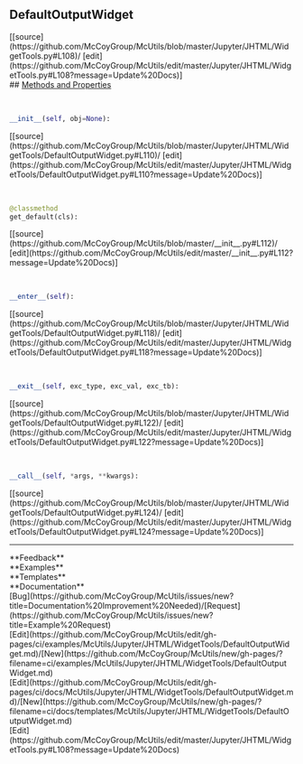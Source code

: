 ## <a id="McUtils.Jupyter.JHTML.WidgetTools.DefaultOutputWidget">DefaultOutputWidget</a> 

<div class="docs-source-link" markdown="1">
[[source](https://github.com/McCoyGroup/McUtils/blob/master/Jupyter/JHTML/WidgetTools.py#L108)/
[edit](https://github.com/McCoyGroup/McUtils/edit/master/Jupyter/JHTML/WidgetTools.py#L108?message=Update%20Docs)]
</div>









<div class="collapsible-section">
 <div class="collapsible-section collapsible-section-header" markdown="1">
## <a class="collapse-link" data-toggle="collapse" href="#methods" markdown="1"> Methods and Properties</a> <a class="float-right" data-toggle="collapse" href="#methods"><i class="fa fa-chevron-down"></i></a>
 </div>
 <div class="collapsible-section collapsible-section-body collapse show" id="methods" markdown="1">
 
<a id="McUtils.Jupyter.JHTML.WidgetTools.DefaultOutputWidget.__init__" class="docs-object-method">&nbsp;</a> 
```python
__init__(self, obj=None): 
```
<div class="docs-source-link" markdown="1">
[[source](https://github.com/McCoyGroup/McUtils/blob/master/Jupyter/JHTML/WidgetTools/DefaultOutputWidget.py#L110)/
[edit](https://github.com/McCoyGroup/McUtils/edit/master/Jupyter/JHTML/WidgetTools/DefaultOutputWidget.py#L110?message=Update%20Docs)]
</div>


<a id="McUtils.Jupyter.JHTML.WidgetTools.DefaultOutputWidget.get_default" class="docs-object-method">&nbsp;</a> 
```python
@classmethod
get_default(cls): 
```
<div class="docs-source-link" markdown="1">
[[source](https://github.com/McCoyGroup/McUtils/blob/master/__init__.py#L112)/
[edit](https://github.com/McCoyGroup/McUtils/edit/master/__init__.py#L112?message=Update%20Docs)]
</div>


<a id="McUtils.Jupyter.JHTML.WidgetTools.DefaultOutputWidget.__enter__" class="docs-object-method">&nbsp;</a> 
```python
__enter__(self): 
```
<div class="docs-source-link" markdown="1">
[[source](https://github.com/McCoyGroup/McUtils/blob/master/Jupyter/JHTML/WidgetTools/DefaultOutputWidget.py#L118)/
[edit](https://github.com/McCoyGroup/McUtils/edit/master/Jupyter/JHTML/WidgetTools/DefaultOutputWidget.py#L118?message=Update%20Docs)]
</div>


<a id="McUtils.Jupyter.JHTML.WidgetTools.DefaultOutputWidget.__exit__" class="docs-object-method">&nbsp;</a> 
```python
__exit__(self, exc_type, exc_val, exc_tb): 
```
<div class="docs-source-link" markdown="1">
[[source](https://github.com/McCoyGroup/McUtils/blob/master/Jupyter/JHTML/WidgetTools/DefaultOutputWidget.py#L122)/
[edit](https://github.com/McCoyGroup/McUtils/edit/master/Jupyter/JHTML/WidgetTools/DefaultOutputWidget.py#L122?message=Update%20Docs)]
</div>


<a id="McUtils.Jupyter.JHTML.WidgetTools.DefaultOutputWidget.__call__" class="docs-object-method">&nbsp;</a> 
```python
__call__(self, *args, **kwargs): 
```
<div class="docs-source-link" markdown="1">
[[source](https://github.com/McCoyGroup/McUtils/blob/master/Jupyter/JHTML/WidgetTools/DefaultOutputWidget.py#L124)/
[edit](https://github.com/McCoyGroup/McUtils/edit/master/Jupyter/JHTML/WidgetTools/DefaultOutputWidget.py#L124?message=Update%20Docs)]
</div>
 </div>
</div>












---


<div markdown="1" class="text-secondary">
<div class="container">
  <div class="row">
   <div class="col" markdown="1">
**Feedback**   
</div>
   <div class="col" markdown="1">
**Examples**   
</div>
   <div class="col" markdown="1">
**Templates**   
</div>
   <div class="col" markdown="1">
**Documentation**   
</div>
   <div class="col" markdown="1">
   
</div>
   <div class="col" markdown="1">
   
</div>
   <div class="col" markdown="1">
   
</div>
</div>
  <div class="row">
   <div class="col" markdown="1">
[Bug](https://github.com/McCoyGroup/McUtils/issues/new?title=Documentation%20Improvement%20Needed)/[Request](https://github.com/McCoyGroup/McUtils/issues/new?title=Example%20Request)   
</div>
   <div class="col" markdown="1">
[Edit](https://github.com/McCoyGroup/McUtils/edit/gh-pages/ci/examples/McUtils/Jupyter/JHTML/WidgetTools/DefaultOutputWidget.md)/[New](https://github.com/McCoyGroup/McUtils/new/gh-pages/?filename=ci/examples/McUtils/Jupyter/JHTML/WidgetTools/DefaultOutputWidget.md)   
</div>
   <div class="col" markdown="1">
[Edit](https://github.com/McCoyGroup/McUtils/edit/gh-pages/ci/docs/McUtils/Jupyter/JHTML/WidgetTools/DefaultOutputWidget.md)/[New](https://github.com/McCoyGroup/McUtils/new/gh-pages/?filename=ci/docs/templates/McUtils/Jupyter/JHTML/WidgetTools/DefaultOutputWidget.md)   
</div>
   <div class="col" markdown="1">
[Edit](https://github.com/McCoyGroup/McUtils/edit/master/Jupyter/JHTML/WidgetTools.py#L108?message=Update%20Docs)   
</div>
   <div class="col" markdown="1">
   
</div>
   <div class="col" markdown="1">
   
</div>
   <div class="col" markdown="1">
   
</div>
</div>
</div>
</div>